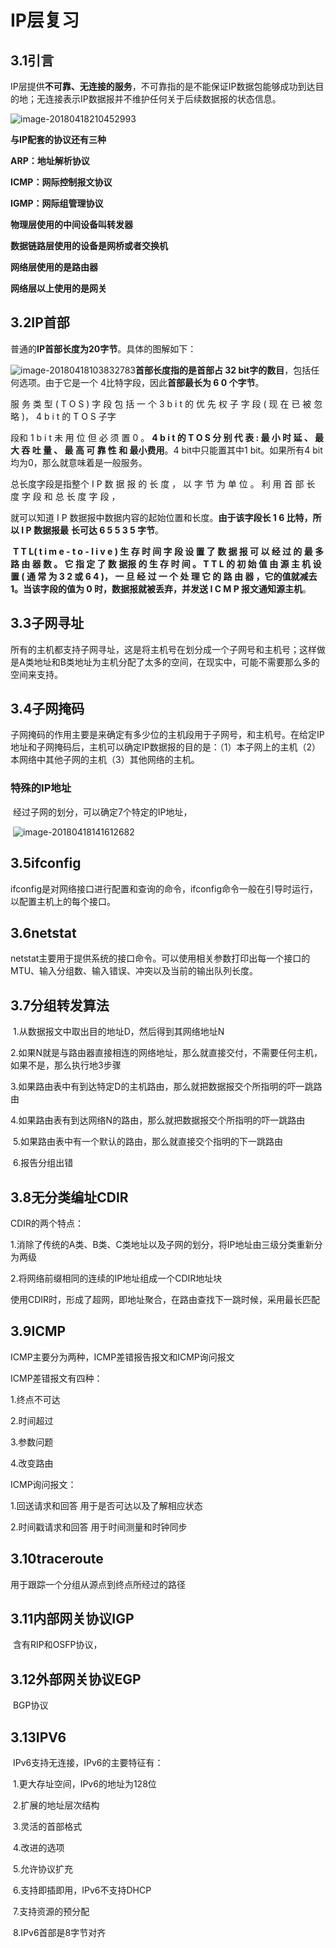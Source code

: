# IP层复习

## 3.1引言

​	IP层提供**不可靠、无连接的服务**，不可靠指的是不能保证IP数据包能够成功到达目的地；无连接表示IP数据报并不维护任何关于后续数据报的状态信息。

![image-20180418210452993](/Users/youyujie/Documents/读书笔记/TCP:IP/第一章概述/虚电路和数据包服务比较.png)

**与IP配套的协议还有三种**

**ARP：地址解析协议**

**ICMP：网际控制报文协议**

**IGMP：网际组管理协议**

**物理层使用的中间设备叫转发器**

**数据链路层使用的设备是网桥或者交换机**

**网络层使用的是路由器**

**网络层以上使用的是网关**

## 3.2IP首部

普通的**IP首部长度为20字节**。具体的图解如下：

![image-20180418103832783](/Users/youyujie/Documents/读书笔记/TCP:IP/第一章概述/IP首部的数据格式.png)**首部长度指的是首部占 32 bit字的数目**，包括任何选项。由于它是一个 4比特字段，因此**首部最长为 6 0 个字节**。

服 务 类 型 ( T O S ) 字 段 包 括 一 个 3 b i t 的 优 先 权 子 字 段 ( 现 在 已 被 忽 略 )， 4 b i t 的 T O S 子字

段和 1 b i t 未 用 位 但 必 须 置 0 。 **4 b i t 的 T O S 分 别 代 表 : 最 小 时 延 、 最 大 吞 吐 量 、 最 高 可 靠 性 和 最小费用**。4 bit中只能置其中1 bit。如果所有4 bit均为0，那么就意味着是一般服务。

总长度字段是指整个 I P 数 据 报 的 长 度 ， 以 字 节 为 单 位 。 利 用 首 部 长 度 字 段 和 总 长 度 字 段 ，

就可以知道 I P 数据报中数据内容的起始位置和长度。**由于该字段长 1 6 比特，所以 I P 数据报最**
**长可达 6 5 5 3 5 字节**。

​	**T T L( t i m e - t o - l i v e ) 生 存 时 间 字 段 设 置 了 数 据 报 可 以 经 过 的 最 多 路 由 器 数 。 它 指 定 了 数 据报 的 生 存 时 间 。 T T L 的 初 始 值 由 源 主 机 设 置 ( 通 常 为 3 2 或 6 4 )， 一 旦 经 过 一 个 处 理 它 的 路 由 器 ，它的值就减去 1。当该字段的值为 0 时，数据报就被丢弃，并发送 I C M P 报文通知源主机**。

## 3.3子网寻址

​	所有的主机都支持子网寻址，这是将主机号在划分成一个子网号和主机号；这样做是A类地址和B类地址为主机分配了太多的空间，在现实中，可能不需要那么多的空间来支持。

## 3.4子网掩码

​	子网掩码的作用主要是来确定有多少位的主机段用于子网号，和主机号。在给定IP地址和子网掩码后，主机可以确定IP数据报的目的是：（1）本子网上的主机（2）本网络中其他子网的主机（3）其他网络的主机。

### 	特殊的IP地址

​		经过子网的划分，可以确定7个特定的IP地址，

​	![image-20180418141612682](/Users/youyujie/Documents/读书笔记/TCP:IP/第一章概述/特殊的IP地址.png)		
	

## 3.5ifconfig

​	ifconfig是对网络接口进行配置和查询的命令，ifconfig命令一般在引导时运行，以配置主机上的每个接口。

## 3.6netstat

​	netstat主要用于提供系统的接口命令。可以使用相关参数打印出每一个接口的MTU、输入分组数、输入错误、冲突以及当前的输出队列长度。

## 3.7分组转发算法

​	1.从数据报文中取出目的地址D，然后得到其网络地址N

​	2.如果N就是与路由器直接相连的网络地址，那么就直接交付，不需要任何主机，如果不是，那么执行地3步骤

​	3.如果路由表中有到达特定D的主机路由，那么就把数据报交个所指明的吓一跳路由

​	4.如果路由表有到达网络N的路由，那么就把数据报交个所指明的吓一跳路由

​	5.如果路由表中有一个默认的路由，那么就直接交个指明的下一跳路由

​	6.报告分组出错

## 3.8无分类编址CDIR		

CDIR的两个特点：

1.消除了传统的A类、B类、C类地址以及子网的划分，将IP地址由三级分类重新分为两级

2.将网络前缀相同的连续的IP地址组成一个CDIR地址块

使用CDIR时，形成了超网，即地址聚合，在路由查找下一跳时候，采用最长匹配

## 3.9ICMP

ICMP主要分为两种，ICMP差错报告报文和ICMP询问报文

ICMP差错报文有四种：

1.终点不可达

2.时间超过

3.参数问题

4.改变路由

ICMP询问报文：

1.回送请求和回答  用于是否可达以及了解相应状态

2.时间戳请求和回答	用于时间测量和时钟同步

## 3.10traceroute

用于跟踪一个分组从源点到终点所经过的路径

## 3.11内部网关协议IGP

​	含有RIP和OSFP协议，

## 3.12外部网关协议EGP

​	BGP协议

## 3.13IPV6

​	IPv6支持无连接，IPv6的主要特征有：

​	1.更大存址空间，IPv6的地址为128位

​	2.扩展的地址层次结构

​	3.灵活的首部格式

​	4.改进的选项

​	5.允许协议扩充

​	6.支持即插即用，IPv6不支持DHCP

​	7.支持资源的预分配

​	8.IPv6首部是8字节对齐

​		
​	